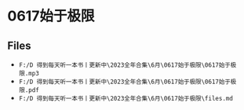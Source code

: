 # 0617始于极限

## Files

- `F:/D 得到每天听一本书丨更新中\2023全年合集\6月\0617始于极限\0617始于极限.mp3`
- `F:/D 得到每天听一本书丨更新中\2023全年合集\6月\0617始于极限\0617始于极限.pdf`
- `F:/D 得到每天听一本书丨更新中\2023全年合集\6月\0617始于极限\files.md`

